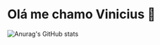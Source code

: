 <h1>Olá me chamo Vinicius 🌸</h1>

![Anurag's GitHub stats](https://github-readme-stats.vercel.app/api?username=vinicius-mns&show_icons=true&theme=dracula)
